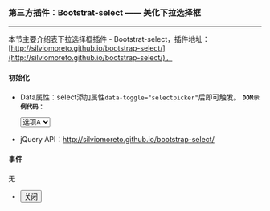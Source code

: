 ### 第三方插件：Bootstrat-select —— 美化下拉选择框
***
本节主要介绍表下拉选择框插件 - Bootstrat-select，插件地址：[http://silviomoreto.github.io/bootstrap-select/](http://silviomoreto.github.io/bootstrap-select/)。
#### 初始化
* Data属性：select添加属性`data-toggle="selectpicker"`后即可触发。
**`DOM示例代码：`**
                <pre class="brush: html">
                    <select name="doc-select" data-toggle="selectpicker">
                        <option value="A">选项A</option>
                        <option value="B">选项B</option>
                        <option value="C">选项C</option>
                    </select>
                </pre>
            </li>
            <li>jQuery API：<a href="http://silviomoreto.github.io/bootstrap-select/" target="_blank">http://silviomoreto.github.io/bootstrap-select/</a></li>
        </ul>
        <h4>事件</h4>
        <p>无</p>
    </div>
</div>
<div class="bjui-pageFooter">
    <ul>
        <li><button type="button" class="btn-close" data-icon="close">关闭</button></li>
    </ul>
</div>

